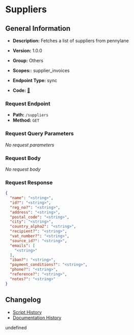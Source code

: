# Suppliers

## General Information
- **Description:** Fetches a list of suppliers from pennylane

- **Version:** 1.0.0
- **Group:** Others
- **Scopes:**: supplier_invoices
- **Endpoint Type:** sync
- **Code:** [🔗](https://github.com/NangoHQ/integration-templates/tree/main/integrations/pennylane/syncs/suppliers.ts)

### Request Endpoint

- **Path:** `/suppliers`
- **Method:** `GET`

### Request Query Parameters

_No request parameters_

### Request Body

_No request body_

### Request Response

```json
{
  "name": "<string>",
  "id?": "<string>",
  "reg_no?": "<string>",
  "address": "<string>",
  "postal_code": "<string>",
  "city": "<string>",
  "country_alpha2": "<string>",
  "recipient?": "<string>",
  "vat_number?": "<string>",
  "source_id?": "<string>",
  "emails": [
    "<string>"
  ],
  "iban?": "<string>",
  "payment_conditions?": "<string>",
  "phone?": "<string>",
  "reference?": "<string>",
  "notes?": "<string>"
}
```

## Changelog


- [Script History](https://github.com/NangoHQ/integration-templates/commits/main/integrations/pennylane/syncs/suppliers.ts)
- [Documentation History](https://github.com/NangoHQ/integration-templates/commits/main/integrations/pennylane/syncs/suppliers.md)

<!-- END  GENERATED CONTENT -->

undefined